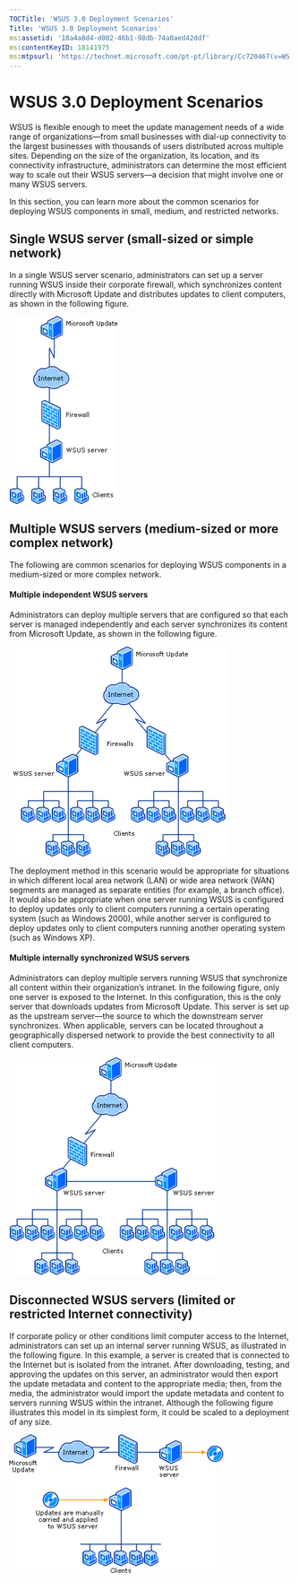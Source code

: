 ```yaml
---
TOCTitle: 'WSUS 3.0 Deployment Scenarios'
Title: 'WSUS 3.0 Deployment Scenarios'
ms:assetid: '18a4a8d4-d002-46b1-98db-74a0aed42ddf'
ms:contentKeyID: 18141975
ms:mtpsurl: 'https://technet.microsoft.com/pt-pt/library/Cc720467(v=WS.10)'
---
```


WSUS 3.0 Deployment Scenarios
=============================

WSUS is flexible enough to meet the update management needs of a wide range of organizations—from small businesses with dial-up connectivity to the largest businesses with thousands of users distributed across multiple sites. Depending on the size of the organization, its location, and its connectivity infrastructure, administrators can determine the most efficient way to scale out their WSUS servers—a decision that might involve one or many WSUS servers.

In this section, you can learn more about the common scenarios for deploying WSUS components in small, medium, and restricted networks.

Single WSUS server (small-sized or simple network)
--------------------------------------------------

In a single WSUS server scenario, administrators can set up a server running WSUS inside their corporate firewall, which synchronizes content directly with Microsoft Update and distributes updates to client computers, as shown in the following figure.

![](/security-updates/images/Cc720467.f243221a-3e52-47f3-b615-6fda4ffbbf4c(WS.10).gif)

Multiple WSUS servers (medium-sized or more complex network)
------------------------------------------------------------

The following are common scenarios for deploying WSUS components in a medium-sized or more complex network.

#### Multiple independent WSUS servers

Administrators can deploy multiple servers that are configured so that each server is managed independently and each server synchronizes its content from Microsoft Update, as shown in the following figure.

![](/security-updates/images/Cc720467.30559d49-ce7a-483c-b0b3-7b66f479391e(WS.10).gif)

The deployment method in this scenario would be appropriate for situations in which different local area network (LAN) or wide area network (WAN) segments are managed as separate entities (for example, a branch office). It would also be appropriate when one server running WSUS is configured to deploy updates only to client computers running a certain operating system (such as Windows 2000), while another server is configured to deploy updates only to client computers running another operating system (such as Windows XP).

#### Multiple internally synchronized WSUS servers

Administrators can deploy multiple servers running WSUS that synchronize all content within their organization’s intranet. In the following figure, only one server is exposed to the Internet. In this configuration, this is the only server that downloads updates from Microsoft Update. This server is set up as the upstream server—the source to which the downstream server synchronizes. When applicable, servers can be located throughout a geographically dispersed network to provide the best connectivity to all client computers.

![](/security-updates/images/Cc720467.3bdd2c72-270a-4109-9703-06adc6467061(WS.10).gif)

Disconnected WSUS servers (limited or restricted Internet connectivity)
-----------------------------------------------------------------------

If corporate policy or other conditions limit computer access to the Internet, administrators can set up an internal server running WSUS, as illustrated in the following figure. In this example, a server is created that is connected to the Internet but is isolated from the intranet. After downloading, testing, and approving the updates on this server, an administrator would then export the update metadata and content to the appropriate media; then, from the media, the administrator would import the update metadata and content to servers running WSUS within the intranet. Although the following figure illustrates this model in its simplest form, it could be scaled to a deployment of any size.

![](/security-updates/images/Cc720467.970fd502-ce48-4a7b-a0f4-7a7c6eb5b36a(WS.10).gif)
